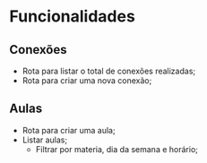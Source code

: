 # Funcionalidades 


## Conexões 

- Rota para listar o total de conexões realizadas;
- Rota para criar uma nova conexão;

## Aulas
- Rota para criar uma aula;
- Listar aulas;
  - Filtrar por materia, dia da semana e horário;
